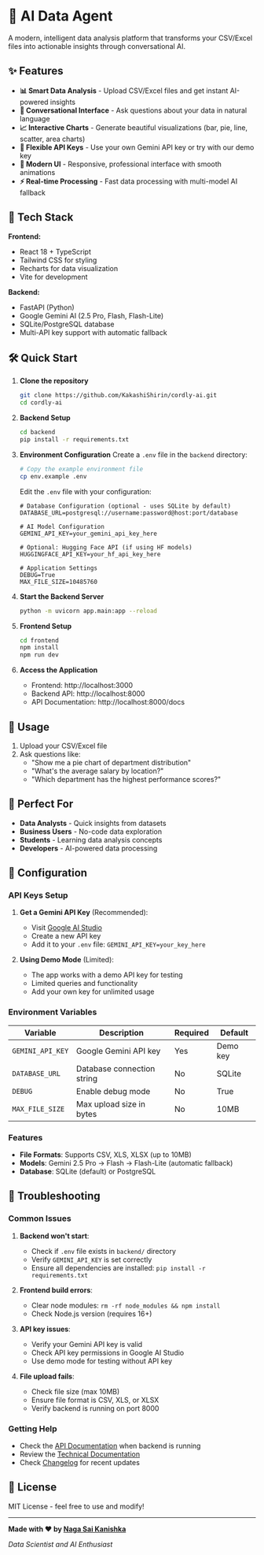# 🤖 AI Data Agent

A modern, intelligent data analysis platform that transforms your CSV/Excel files into actionable insights through conversational AI.

## ✨ Features

- **📊 Smart Data Analysis** - Upload CSV/Excel files and get instant AI-powered insights
- **💬 Conversational Interface** - Ask questions about your data in natural language
- **📈 Interactive Charts** - Generate beautiful visualizations (bar, pie, line, scatter, area charts)
- **🔑 Flexible API Keys** - Use your own Gemini API key or try with our demo key
- **🎨 Modern UI** - Responsive, professional interface with smooth animations
- **⚡ Real-time Processing** - Fast data processing with multi-model AI fallback

## 🚀 Tech Stack

**Frontend:**
- React 18 + TypeScript
- Tailwind CSS for styling
- Recharts for data visualization
- Vite for development

**Backend:**
- FastAPI (Python)
- Google Gemini AI (2.5 Pro, Flash, Flash-Lite)
- SQLite/PostgreSQL database
- Multi-API key support with automatic fallback

## 🛠️ Quick Start

1. **Clone the repository**
   ```bash
   git clone https://github.com/KakashiShirin/cordly-ai.git
   cd cordly-ai
   ```

2. **Backend Setup**
   ```bash
   cd backend
   pip install -r requirements.txt
   ```

3. **Environment Configuration**
   Create a `.env` file in the `backend` directory:
   ```bash
   # Copy the example environment file
   cp env.example .env
   ```
   
   Edit the `.env` file with your configuration:
   ```env
   # Database Configuration (optional - uses SQLite by default)
   DATABASE_URL=postgresql://username:password@host:port/database
   
   # AI Model Configuration
   GEMINI_API_KEY=your_gemini_api_key_here
   
   # Optional: Hugging Face API (if using HF models)
   HUGGINGFACE_API_KEY=your_hf_api_key_here
   
   # Application Settings
   DEBUG=True
   MAX_FILE_SIZE=10485760
   ```

4. **Start the Backend Server**
   ```bash
   python -m uvicorn app.main:app --reload
   ```

5. **Frontend Setup**
   ```bash
   cd frontend
   npm install
   npm run dev
   ```

6. **Access the Application**
   - Frontend: http://localhost:3000
   - Backend API: http://localhost:8000
   - API Documentation: http://localhost:8000/docs

## 📱 Usage

1. Upload your CSV/Excel file
2. Ask questions like:
   - "Show me a pie chart of department distribution"
   - "What's the average salary by location?"
   - "Which department has the highest performance scores?"

## 🎯 Perfect For

- **Data Analysts** - Quick insights from datasets
- **Business Users** - No-code data exploration
- **Students** - Learning data analysis concepts
- **Developers** - AI-powered data processing

## 🔧 Configuration

### **API Keys Setup**

1. **Get a Gemini API Key** (Recommended):
   - Visit [Google AI Studio](https://aistudio.google.com/app/apikey)
   - Create a new API key
   - Add it to your `.env` file: `GEMINI_API_KEY=your_key_here`

2. **Using Demo Mode** (Limited):
   - The app works with a demo API key for testing
   - Limited queries and functionality
   - Add your own key for unlimited usage

### **Environment Variables**

| Variable | Description | Required | Default |
|----------|-------------|----------|---------|
| `GEMINI_API_KEY` | Google Gemini API key | Yes | Demo key |
| `DATABASE_URL` | Database connection string | No | SQLite |
| `DEBUG` | Enable debug mode | No | True |
| `MAX_FILE_SIZE` | Max upload size in bytes | No | 10MB |

### **Features**

- **File Formats**: Supports CSV, XLS, XLSX (up to 10MB)
- **Models**: Gemini 2.5 Pro → Flash → Flash-Lite (automatic fallback)
- **Database**: SQLite (default) or PostgreSQL

## 🚨 Troubleshooting

### **Common Issues**

1. **Backend won't start**:
   - Check if `.env` file exists in `backend/` directory
   - Verify `GEMINI_API_KEY` is set correctly
   - Ensure all dependencies are installed: `pip install -r requirements.txt`

2. **Frontend build errors**:
   - Clear node modules: `rm -rf node_modules && npm install`
   - Check Node.js version (requires 16+)

3. **API key issues**:
   - Verify your Gemini API key is valid
   - Check API key permissions in Google AI Studio
   - Use demo mode for testing without API key

4. **File upload fails**:
   - Check file size (max 10MB)
   - Ensure file format is CSV, XLS, or XLSX
   - Verify backend is running on port 8000

### **Getting Help**

- Check the [API Documentation](http://localhost:8000/docs) when backend is running
- Review the [Technical Documentation](Docs/TECHNICAL_DOCS.md)
- Check [Changelog](Docs/CHANGELOG.md) for recent updates

## 📄 License

MIT License - feel free to use and modify!

---

**Made with ❤️ by [Naga Sai Kanishka](https://github.com/KakashiShirin)**

*Data Scientist and AI Enthusiast*
